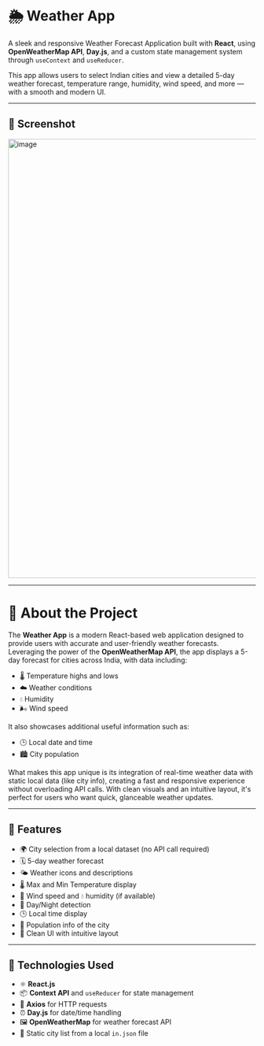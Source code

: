 # 🌦️ Weather App

A sleek and responsive Weather Forecast Application built with **React**, using **OpenWeatherMap API**, **Day.js**, and a custom state management system through `useContext` and `useReducer`.

This app allows users to select Indian cities and view a detailed 5-day weather forecast, temperature range, humidity, wind speed, and more — with a smooth and modern UI.

---

## 📸 Screenshot

<img width="1901" height="892" alt="image" src="https://github.com/user-attachments/assets/2fe7c472-1bf0-401b-8844-1c7796eebe7b" />


---

# 📝 About the Project

The **Weather App** is a modern React-based web application designed to provide users with accurate and user-friendly weather forecasts. Leveraging the power of the **OpenWeatherMap API**, the app displays a 5-day forecast for cities across India, with data including:

- 🌡️ Temperature highs and lows  
- ☁️ Weather conditions  
- 💧 Humidity  
- 🌬️ Wind speed  

It also showcases additional useful information such as:

- 🕒 Local date and time  
- 🏙️ City population  

What makes this app unique is its integration of real-time weather data with static local data (like city info), creating a fast and responsive experience without overloading API calls. With clean visuals and an intuitive layout, it's perfect for users who want quick, glanceable weather updates.

---

## 🔧 Features

- 🌍 City selection from a local dataset (no API call required)
- 🗓️ 5-day weather forecast
- 🌤️ Weather icons and descriptions
- 🌡️ Max and Min Temperature display
- 💨 Wind speed and 💧 humidity (if available)
- 🧠 Day/Night detection
- 🕒 Local time display
- 👤 Population info of the city
- 🎨 Clean UI with intuitive layout

---

## 🚀 Technologies Used

- ⚛️ **React.js**
- 📦 **Context API** and `useReducer` for state management
- 🧮 **Axios** for HTTP requests
- ⏰ **Day.js** for date/time handling
- 🖼️ **OpenWeatherMap** for weather forecast API
- 📁 Static city list from a local `in.json` file


